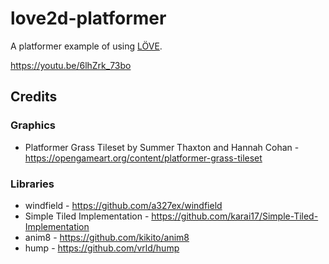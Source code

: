 # love2d-platformer

A platformer example of using [LÖVE](https://love2d.org/).

https://youtu.be/6lhZrk_73bo

## Credits
### Graphics
- Platformer Grass Tileset by Summer Thaxton and Hannah Cohan - https://opengameart.org/content/platformer-grass-tileset

### Libraries
- windfield - https://github.com/a327ex/windfield
- Simple Tiled Implementation - https://github.com/karai17/Simple-Tiled-Implementation
- anim8 - https://github.com/kikito/anim8
- hump - https://github.com/vrld/hump
